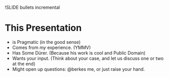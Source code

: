 !SLIDE bullets incremental
# This Presentation #

* is Pragmatic (in the good sense)
* Comes from _my_ experience. (YMMV)
* Has Some Dürer. (Because his work is cool and Public Domain)
* Wants your input. (Think about your case, and let us discuss one or two at the end)
* Might open up questions: @berkes me, or just raise your hand.
